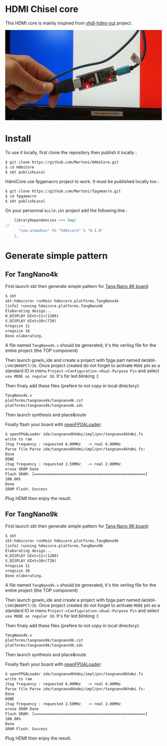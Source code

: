 HDMI Chisel core 
================

This HDMI core is mainly inspired from
[vhdl-hdmi-out](https://github.com/fcayci/vhdl-hdmi-out) project.

![French_flags_720p](assets/ff720p.jpg)




# Install

To use it locally, first clone the repository then publish it locally :

```Shell
$ git clone https://github.com/Martoni/HdmiCore.git
$ cd HdmiCore
$ sbt publishLocal
```

HdmiCore use fpgamacro project to work. It must be published locally too :

```Shell
$ git clone https://github.com/Martoni/fpgamacro.git
$ cd fpgamacro
$ sbt publishLocal
```


On your personnal `build.sbt` project add the following line :

```Scala
    libraryDependencies ++= Seq(
//    ...
      "com.armadeus" %% "hdmicore" % "0.1.0"
    ),

```

# Generate simple pattern

## For TangNano4k

First launch sbt then generate simple pattern for [Tang Nano 4K board](http://www.fabienm.eu/flf/reception-du-kit-tang-nano-4k/):

```Shell
$ sbt
sbt:hdmicore> runMain hdmicore.platforms.TangNano4k
[info] running hdmicore.platforms.TangNano4k 
Elaborating design...
H_DISPLAY UInt<11>(1280)
V_DISPLAY UInt<10>(720)
hregsize 11
vregsize 10
Done elaborating.
```

A file named `TangNano4k.v` should be generated, it's the verilog file for the
entire project (the TOP component)

Then launch gowin_ide and create a project with fpga part named `GW1NSR-LV4CQN48PC7/I6`.
Once project created do not forget to activate `MODE` pin as a standard IO in menu 
`Project->Configuration->Dual-Purpose Pin` and select `use MODE as regular IO`.
It's for led blinking :)

Then finaly add these files (prefere to not copy in local directory):

```
TangNano4k.v
platforms/tangnano4k/tangnano4k.cst
platforms/tangnano4k/tangnano4k.sdc
```

Then launch synthesis and place&route

Finally flash your board with [openFPGALoader](https://github.com/trabucayre/openFPGALoader):

```Shell
$ openFPGALoader ide/tangnano4khdmi/impl/pnr/tangnano4khdmi.fs
write to ram
Jtag frequency : requested 6.00MHz   -> real 6.00MHz  
Parse file Parse ide/tangnano4khdmi/impl/pnr/tangnano4khdmi.fs: 
Done
DONE
Jtag frequency : requested 2.50MHz   -> real 2.00MHz  
erase SRAM Done
Flash SRAM: [==================================================] 100.00%
Done
SRAM Flash: Success
```

Plug HDMI then enjoy the result.


## For TangNano9k

First launch sbt then generate simple pattern for [Tang Nano 9K board](http://www.fabienm.eu/flf/deballage-de-la-tangnano9k/):

```Shell
$ sbt
sbt:hdmicore> runMain hdmicore.platforms.TangNano9k
[info] running hdmicore.platforms.TangNano9k 
Elaborating design...
H_DISPLAY UInt<11>(1280)
V_DISPLAY UInt<10>(720)
hregsize 11
vregsize 10
Done elaborating.
```

A file named `TangNano9k.v` should be generated, it's the verilog file for the
entire project (the TOP component)

Then launch gowin_ide and create a project with fpga part named `GW1NSR-LV4CQN48PC7/I6`.
Once project created do not forget to activate `MODE` pin as a standard IO in menu 
`Project->Configuration->Dual-Purpose Pin` and select `use MODE as regular IO`.
It's for led blinking :)

Then finaly add these files (prefere to not copy in local directory):

```
TangNano4k.v
platforms/tangnano9k/tangnano9k.cst
platforms/tangnano9k/tangnano9k.sdc
```

Then launch synthesis and place&route

Finally flash your board with [openFPGALoader](https://github.com/trabucayre/openFPGALoader):

```Shell
$ openFPGALoader ide/tangnano4khdmi/impl/pnr/tangnano9khdmi.fs
write to ram
Jtag frequency : requested 6.00MHz   -> real 6.00MHz  
Parse file Parse ide/tangnano4khdmi/impl/pnr/tangnano9khdmi.fs: 
Done
DONE
Jtag frequency : requested 2.50MHz   -> real 2.00MHz  
erase SRAM Done
Flash SRAM: [==================================================] 100.00%
Done
SRAM Flash: Success
```

Plug HDMI then enjoy the result.
